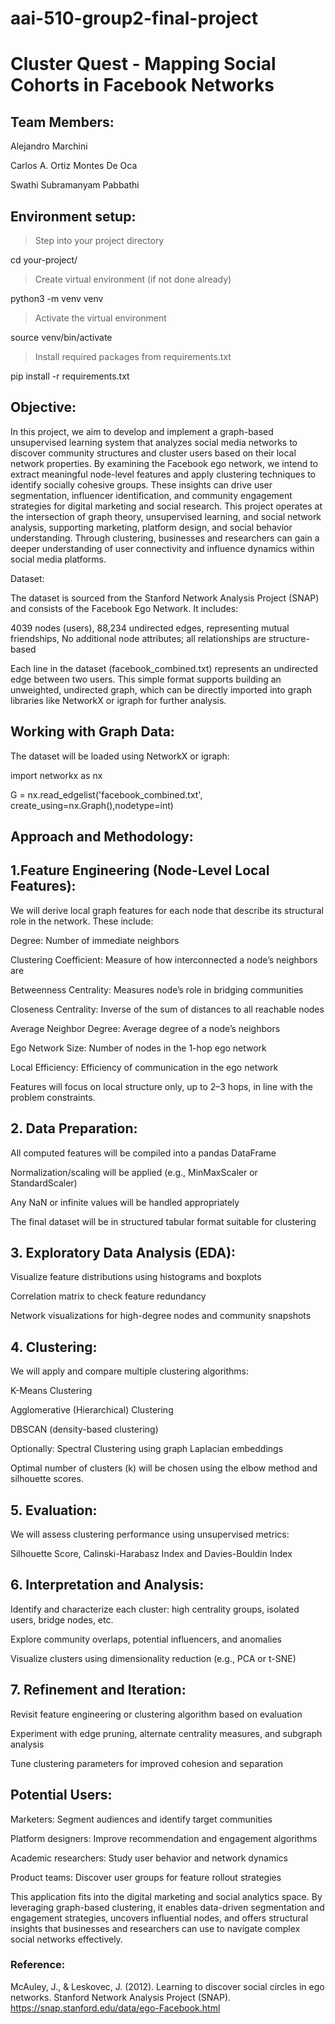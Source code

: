 # aai-510-group2-final-project

# Cluster Quest - Mapping Social Cohorts in Facebook Networks

## Team Members:

Alejandro Marchini

Carlos A. Ortiz Montes De Oca

Swathi Subramanyam Pabbathi

## Environment setup:

> Step into your project directory

cd your-project/

> Create virtual environment (if not done already)

python3 -m venv venv

> Activate the virtual environment

source venv/bin/activate

> Install required packages from requirements.txt

pip install -r requirements.txt


## Objective:

In this project, we aim to develop and implement a graph-based unsupervised learning system that analyzes social media networks to discover community structures and cluster users based on their local network properties. By examining the Facebook ego network, we intend to extract meaningful node-level features and apply clustering techniques to identify socially cohesive groups. These insights can drive user segmentation, influencer identification, and community engagement strategies for digital marketing and social research.
This project operates at the intersection of graph theory, unsupervised learning, and social network analysis, supporting marketing, platform design, and social behavior understanding. Through clustering, businesses and researchers can gain a deeper understanding of user connectivity and influence dynamics within social media platforms.

Dataset:

The dataset is sourced from the Stanford Network Analysis Project (SNAP) and consists of the Facebook Ego Network. It includes:

4039 nodes (users),
88,234 undirected edges, representing mutual friendships,
No additional node attributes; all relationships are structure-based

Each line in the dataset (facebook_combined.txt) represents an undirected edge between two users. This simple format supports building an unweighted, undirected graph, which can be directly imported into graph libraries like NetworkX or igraph for further analysis.

## Working with Graph Data:

The dataset will be loaded using NetworkX or igraph:

import networkx as nx

G = nx.read_edgelist('facebook_combined.txt', create_using=nx.Graph(),nodetype=int)


## Approach and Methodology:

## 1.Feature Engineering (Node-Level Local Features):
We will derive local graph features for each node that describe its structural role in the network. These include:

Degree: Number of immediate neighbors

Clustering Coefficient: Measure of how interconnected a node’s neighbors are

Betweenness Centrality: Measures node’s role in bridging communities

Closeness Centrality: Inverse of the sum of distances to all reachable nodes

Average Neighbor Degree: Average degree of a node’s neighbors

Ego Network Size: Number of nodes in the 1-hop ego network

Local Efficiency: Efficiency of communication in the ego network

Features will focus on local structure only, up to 2–3 hops, in line with the problem constraints.

## 2. Data Preparation:
All computed features will be compiled into a pandas DataFrame

Normalization/scaling will be applied (e.g., MinMaxScaler or StandardScaler)

Any NaN or infinite values will be handled appropriately

The final dataset will be in structured tabular format suitable for clustering

## 3. Exploratory Data Analysis (EDA):
Visualize feature distributions using histograms and boxplots

Correlation matrix to check feature redundancy

Network visualizations for high-degree nodes and community snapshots

## 4. Clustering:
We will apply and compare multiple clustering algorithms:

K-Means Clustering

Agglomerative (Hierarchical) Clustering

DBSCAN (density-based clustering)

Optionally: Spectral Clustering using graph Laplacian embeddings

Optimal number of clusters (k) will be chosen using the elbow method and silhouette scores.

## 5. Evaluation:
We will assess clustering performance using unsupervised metrics:

Silhouette Score,
Calinski-Harabasz Index and
Davies-Bouldin Index

## 6. Interpretation and Analysis:
Identify and characterize each cluster: high centrality groups, isolated users, bridge nodes, etc.

Explore community overlaps, potential influencers, and anomalies

Visualize clusters using dimensionality reduction (e.g., PCA or t-SNE)
## 7. Refinement and Iteration:
Revisit feature engineering or clustering algorithm based on evaluation

Experiment with edge pruning, alternate centrality measures, and subgraph analysis

Tune clustering parameters for improved cohesion and separation

## Potential Users:

Marketers: Segment audiences and identify target communities

Platform designers: Improve recommendation and engagement algorithms

Academic researchers: Study user behavior and network dynamics

Product teams: Discover user groups for feature rollout strategies

This application fits into the digital marketing and social analytics space. By leveraging graph-based clustering, it enables data-driven segmentation and engagement strategies, uncovers influential nodes, and offers structural insights that businesses and researchers can use to navigate complex social networks effectively.

### Reference:
McAuley, J., & Leskovec, J. (2012). Learning to discover social circles in ego networks. Stanford Network Analysis Project (SNAP). https://snap.stanford.edu/data/ego-Facebook.html














